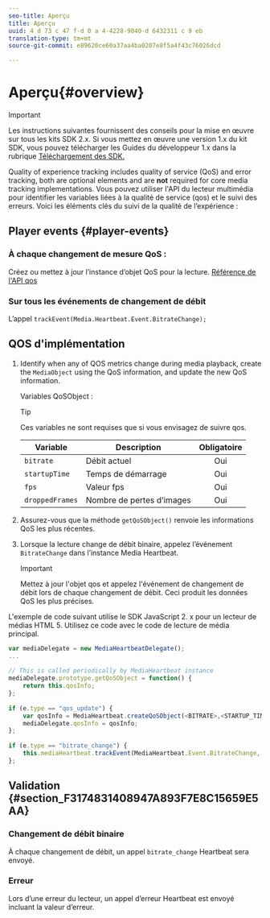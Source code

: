```yaml
---
seo-title: Aperçu
title: Aperçu
uuid: 4 d 73 c 47 f-d 0 a 4-4228-9040-d 6432311 c 9 eb
translation-type: tm+mt
source-git-commit: e89620ce60a37aa4ba0207e8f5a4f43c76026dcd

---
```



# Aperçu{#overview}

>[!IMPORTANT]
>
>Les instructions suivantes fournissent des conseils pour la mise en œuvre sur tous les kits SDK 2.x. Si vous mettez en œuvre une version 1.x du kit SDK, vous pouvez télécharger les Guides du développeur 1.x dans la rubrique [Téléchargement des SDK.](/help/sdk-implement/download-sdks.md)

Quality of experience tracking includes quality of service (QoS) and error tracking, both are optional elements and are **not** required for core media tracking implementations. Vous pouvez utiliser l'API du lecteur multimédia pour identifier les variables liées à la qualité de service (qos) et le suivi des erreurs. Voici les éléments clés du suivi de la qualité de l’expérience :

## Player events {#player-events}

### À chaque changement de mesure QoS :

Créez ou mettez à jour l’instance d’objet QoS pour la lecture. [Référence de l'API qos](https://adobe-marketing-cloud.github.io/media-sdks/reference/javascript/MediaHeartbeat.html#.createQoSObject)

### Sur tous les événements de changement de débit

L’appel   `trackEvent(Media.Heartbeat.Event.BitrateChange);`

## QOS d'implémentation

1. Identify when any of QOS metrics change during media playback, create the `MediaObject` using the QoS information, and update the new QoS information.

   Variables QoSObject :

   >[!TIP]
   >
   >Ces variables ne sont requises que si vous envisagez de suivre qos.

   | Variable | Description | Obligatoire |
   | --- | --- | :---: |
   | `bitrate` | Débit actuel | Oui |
   | `startupTime` | Temps de démarrage | Oui |
   | `fps` | Valeur fps | Oui |
   | `droppedFrames` | Nombre de pertes d’images | Oui |

1. Assurez-vous que la méthode `getQoSObject()` renvoie les informations QoS les plus récentes.
1. Lorsque la lecture change de débit binaire, appelez l’événement `BitrateChange` dans l’instance Media Heartbeat.

   >[!IMPORTANT]
   >
   >Mettez à jour l'objet qos et appelez l'événement de changement de débit lors de chaque changement de débit. Ceci produit les données QoS les plus précises.

L'exemple de code suivant utilise le SDK JavaScript 2. x pour un lecteur de médias HTML 5. Utilisez ce code avec le code de lecture de média principal.

```js
var mediaDelegate = new MediaHeartbeatDelegate(); 
...  
 
// This is called periodically by MediaHeartbeat instance 
mediaDelegate.prototype.getQoSObject = function() { 
    return this.qosInfo; 
}; 
 
if (e.type == "qos_update") { 
    var qosInfo = MediaHeartbeat.createQoSObject(<BITRATE>,<STARTUP_TIME>,<FPS>,<DROPPED_FRAMES>); 
    mediaDelegate.qosInfo = qosInfo; 
}; 
 
if (e.type == "bitrate_change") { 
    this.mediaHeartbeat.trackEvent(MediaHeartbeat.Event.BitrateChange, qosObject); 
};
```

## Validation {#section_F3174831408947A893F7E8C15659E5AA}

### Changement de débit binaire

À chaque changement de débit, un appel `bitrate_change` Heartbeat sera envoyé.

### Erreur

Lors d’une erreur du lecteur, un appel d’erreur Heartbeat est envoyé incluant la valeur d’erreur.
